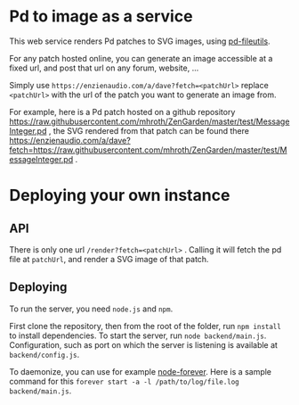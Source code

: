 Pd to image as a service
==========================

This web service renders Pd patches to SVG images, using [pd-fileutils](https://github.com/sebpiq/pd-fileutils).

For any patch hosted online, you can generate an image accessible at a fixed url, and post that url on any forum, website, ...

Simply use `https://enzienaudio.com/a/dave?fetch=<patchUrl>` replace `<patchUrl>` with the url of the patch you want to generate an image from.

For example, here is a Pd patch hosted on a github repository https://raw.githubusercontent.com/mhroth/ZenGarden/master/test/MessageInteger.pd , the SVG rendered from that patch can be found there  https://enzienaudio.com/a/dave?fetch=https://raw.githubusercontent.com/mhroth/ZenGarden/master/test/MessageInteger.pd .


Deploying your own instance
=============================

API
-----

There is only one url `/render?fetch=<patchUrl>` . Calling it will fetch the pd file at `patchUrl`, and render a SVG image of that patch.


Deploying
----------

To run the server, you need `node.js` and `npm`.

First clone the repository, then from the root of the folder, run `npm install` to install dependencies. To start the server, run `node backend/main.js`. Configuration, such as port on which the server is listening is available at `backend/config.js`.

To daemonize, you can use for example [node-forever](https://github.com/foreverjs/forever). Here is a sample command for this `forever start -a -l /path/to/log/file.log backend/main.js`.
